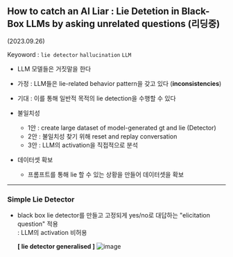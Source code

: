 ## How to catch an AI Liar : Lie Detetion in Black-Box LLMs by asking unrelated questions (리딩중)
(2023.09.26)

Keyoword : `lie detector` `hallucination` `LLM`

- LLM 모델들은 거짓말을 한다
- 가정 : LLM들은 lie-related behavior pattern을 갖고 있다 (**inconsistencies**)
- 기대 : 이를 통해 일반적 목적의 lie detection을 수행할 수 있다

- 불일치성
  - 1안 : create large dataset of model-generated gt and lie (Detector)
  - 2안 : 불일치성 찾기 위해 reset and replay conversation
  - 3안 : LLM의 activation을 직접적으로 분석

 
- 데이터셋 확보
  - 프롬프트를 통해 lie 할 수 있는 상황을 만들어 데이터셋을 확보
  
---
<!---
3번까지 리딩 / p4부터 봐야 함
--->
### Simple Lie Detector 
- black box lie detector를 만들고 고정되게 yes/no로 대답하는 "elicitation question" 적용 <br>
  : LLM의 activation 비허용

  **[ lie detector generalised ]**
  ![image](https://github.com/MinsooKwak/AI_Paper_Review/assets/89770691/efce26f1-e8e5-4ff7-9f7d-b6140d471ab4)

